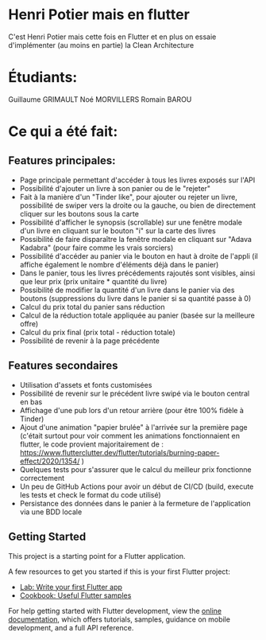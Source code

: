 # Henri Potier mais en flutter

C'est Henri Potier mais cette fois en Flutter et en plus on essaie d'implémenter (au moins en partie) la Clean Architecture

# Étudiants:
  Guillaume GRIMAULT
  Noé MORVILLERS
  Romain BAROU

# Ce qui a été fait:

## Features principales:
  - Page principale permettant d'accéder à tous les livres exposés sur l'API
  - Possibilité d'ajouter un livre à son panier ou de le "rejeter"
  - Fait à la manière d'un "Tinder like", pour ajouter ou rejeter un livre, possibilité de swiper vers la droite ou la gauche, ou bien de directement cliquer sur les boutons sous la carte
  - Possibilité d'afficher le synopsis (scrollable) sur une fenêtre modale d'un livre en cliquant sur le bouton "i" sur la carte des livres 
  - Possibilité de faire disparaître la fenêtre modale en cliquant sur "Adava Kadabra" (pour faire comme les vrais sorciers)
  - Possibilité d'accéder au panier via le bouton en haut à droite de l'appli (il affiche également le nombre d'éléments déjà dans le panier)
  - Dans le panier, tous les livres précédements rajoutés sont visibles, ainsi que leur prix (prix unitaire * quantité du livre)
  - Possibilité de modifier la quantité d'un livre dans le panier via des boutons (suppressions du livre dans le panier si sa quantité passe à 0)
  - Calcul du prix total du panier sans réduction
  - Calcul de la réduction totale appliquée au panier (basée sur la meilleure offre)
  - Calcul du prix final (prix total - réduction totale)
  - Possibilité de revenir à la page précédente

## Features secondaires
  - Utilisation d'assets et fonts customisées
  - Possibilité de revenir sur le précédent livre swipé via le bouton central en bas 
  - Affichage d'une pub lors d'un retour arrière (pour être 100% fidèle à Tinder)
  - Ajout d'une animation "papier brulée" à l'arrivée sur la première page (c'était surtout pour voir comment les animations fonctionnaient en flutter, le code provient majoritairement de : https://www.flutterclutter.dev/flutter/tutorials/burning-paper-effect/2020/1354/ )
  - Quelques tests pour s'assurer que le calcul du meilleur prix fonctionne correctement
  - Un peu de GitHub Actions pour avoir un début de CI/CD (build, execute les tests et check le format du code utilisé) 
  - Persistance des données dans le panier à la fermeture de l'application via une BDD locale 

## Getting Started

This project is a starting point for a Flutter application.

A few resources to get you started if this is your first Flutter project:

- [Lab: Write your first Flutter app](https://docs.flutter.dev/get-started/codelab)
- [Cookbook: Useful Flutter samples](https://docs.flutter.dev/cookbook)

For help getting started with Flutter development, view the
[online documentation](https://docs.flutter.dev/), which offers tutorials,
samples, guidance on mobile development, and a full API reference.
